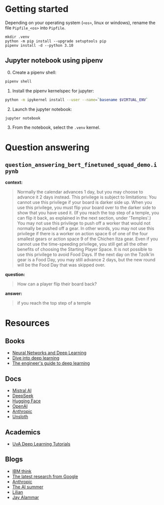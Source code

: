 # Getting started

Depending on your operating system (``<os>``, linux or windows), rename the file ``Pipfile_<os>`` into ``Pipfile``.

```
mkdir .venv
python -m pip install --upgrade setuptools pip
pipenv install -d --python 3.10
```

## Jupyter notebook using pipenv

0. Create a pipenv shell:

```sh
pipenv shell
```

1. Install the pipenv kernelspec for jupyter:

```sh
python -m ipykernel install --user --name=`basename $VIRTUAL_ENV`
```

2. Launch the jupyter notebook:

```sh
jupyter notebook
```

3. From the notebook, select the `.venv` kernel.

# Question answering

## `question_answering_bert_finetuned_squad_demo.ipynb`

**context:**

> Normally the calendar advances 1 day, but you may choose to advance it 2 days instead. This privilege is subject to limitations: You cannot use this privilege if your board is darker side up. When you use this privilege, you must flip your board over to the darker side to show that you have used it. (If you reach the top step of a temple, you can flip it back, as explained in the next section, under 'Temples'.) You may not use this privilege to push off a worker that would not normally be pushed off a gear. In other words, you may not use this privilege if there is a worker on action space 6 of one of the four smallest gears or action space 9 of the Chichen Itza gear. Even if you cannot use the time-speeding privilege, you still get all the other benefits of choosing the Starting Player Space. It is not possible to use this privilege to avoid Food Days. If the next day on the Tzolk'in gear is a Food Day, you may still advance 2 days, but the new round will be the Food Day that was skipped over.

**question:**

> How can a player flip their board back?

**answer:**

> if you reach the top step of a temple

# Resources

## Books

- [Neural Networks and Deep Learning](http://neuralnetworksanddeeplearning.com/)
- [Dive into deep learning](https://d2l.ai/index.html)
- [The engineer's guide to deep learning](https://www.interdb.jp/dl/index.html)


## Docs

- [Mistral AI](https://docs.mistral.ai/)
- [DeepSeek](https://api-docs.deepseek.com/)
- [Hugging Face](https://huggingface.co/learn/llm-course/chapter0/1)
- [OpenAI](https://platform.openai.com/docs/overview)
- [Anthropic](https://docs.anthropic.com/en/home)
- [Unsloth](https://docs.unsloth.ai/)

## Academics

- [UvA Deep Learning Tutorials](https://uvadlc-notebooks.readthedocs.io/en/latest/)

## Blogs

- [IBM think](https://www.ibm.com/think/topics)
- [The latest research from Google](https://research.google/blog)
- [Anthropic](https://transformer-circuits.pub/2021/framework/index.html)
- [The AI summer](https://theaisummer.com/positional-embeddings/)
- [Lilian](https://lilianweng.github.io/posts/2023-01-27-the-transformer-family-v2/)
- [Jay Alammar](https://jalammar.github.io/illustrated-transformer/)
